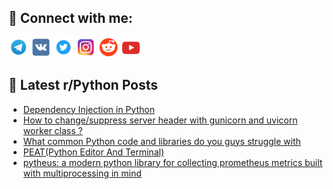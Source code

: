 ## 🔎 Connect with me:
[<img src="https://github.com/bullbesh/bullbesh/blob/main/images/Telegram.png" width="32" height="32" />](https://t.me/bullbesh)
[<img src="https://github.com/bullbesh/bullbesh/blob/main/images/VK.png" width="32" height="32" />](https://vk.com/bullbesh)
[<img src="https://github.com/bullbesh/bullbesh/blob/main/images/Twitter.png" width="32" height="32" />](https://twitter.com/bullbesh1)
[<img src="https://github.com/bullbesh/bullbesh/blob/main/images/Instagram.png" width="32" height="32" />](https://www.instagram.com/bullbesh)
[<img src="https://github.com/bullbesh/bullbesh/blob/main/images/Reddit.png" width="32" height="32" />](https://www.reddit.com/user/bullbesh)
[<img src="https://github.com/bullbesh/bullbesh/blob/main/images/YouTube.png" width="32" height="32" />](https://www.youtube.com/channel/UCtfjRs6uzgq5mfm8S06WTcg)

## 📕 Latest r/Python Posts
<!-- BLOG-POST-LIST:START -->
- [Dependency Injection in Python](https://www.reddit.com/r/Python/comments/12pfqxy/dependency_injection_in_python/)
- [How to change/suppress server header with gunicorn and uvicorn worker class ?](https://www.reddit.com/r/Python/comments/12pez3i/how_to_changesuppress_server_header_with_gunicorn/)
- [What common Python code and libraries do you guys struggle with](https://www.reddit.com/r/Python/comments/12pdf5m/what_common_python_code_and_libraries_do_you_guys/)
- [PEAT&lpar;Python Editor And Terminal&rpar;](https://www.reddit.com/r/Python/comments/12pczvk/peatpython_editor_and_terminal/)
- [pytheus: a modern python library for collecting prometheus metrics built with multiprocessing in mind](https://www.reddit.com/r/Python/comments/12pcvg0/pytheus_a_modern_python_library_for_collecting/)
<!-- BLOG-POST-LIST:END -->
